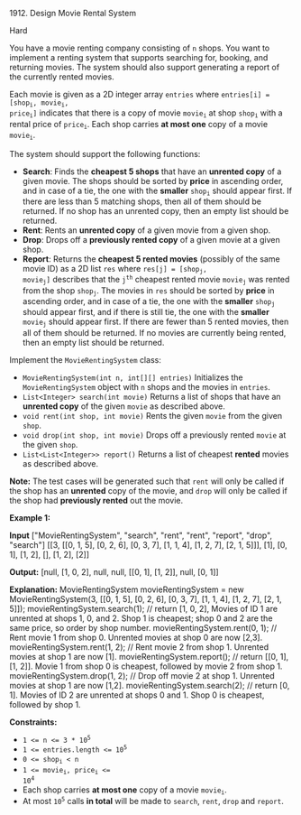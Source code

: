 1912\. Design Movie Rental System

Hard

You have a movie renting company consisting of `n` shops. You want to implement a renting system that supports searching for, booking, and returning movies. The system should also support generating a report of the currently rented movies.

Each movie is given as a 2D integer array `entries` where <code>entries[i] = [shop<sub>i</sub>, movie<sub>i</sub>, price<sub>i</sub>]</code> indicates that there is a copy of movie <code>movie<sub>i</sub></code> at shop <code>shop<sub>i</sub></code> with a rental price of <code>price<sub>i</sub></code>. Each shop carries **at most one** copy of a movie <code>movie<sub>i</sub></code>.

The system should support the following functions:

*   **Search**: Finds the **cheapest 5 shops** that have an **unrented copy** of a given movie. The shops should be sorted by **price** in ascending order, and in case of a tie, the one with the **smaller** <code>shop<sub>i</sub></code> should appear first. If there are less than 5 matching shops, then all of them should be returned. If no shop has an unrented copy, then an empty list should be returned.
*   **Rent**: Rents an **unrented copy** of a given movie from a given shop.
*   **Drop**: Drops off a **previously rented copy** of a given movie at a given shop.
*   **Report**: Returns the **cheapest 5 rented movies** (possibly of the same movie ID) as a 2D list `res` where <code>res[j] = [shop<sub>j</sub>, movie<sub>j</sub>]</code> describes that the <code>j<sup>th</sup></code> cheapest rented movie <code>movie<sub>j</sub></code> was rented from the shop <code>shop<sub>j</sub></code>. The movies in `res` should be sorted by **price** in ascending order, and in case of a tie, the one with the **smaller** <code>shop<sub>j</sub></code> should appear first, and if there is still tie, the one with the **smaller** <code>movie<sub>j</sub></code> should appear first. If there are fewer than 5 rented movies, then all of them should be returned. If no movies are currently being rented, then an empty list should be returned.

Implement the `MovieRentingSystem` class:

*   `MovieRentingSystem(int n, int[][] entries)` Initializes the `MovieRentingSystem` object with `n` shops and the movies in `entries`.
*   `List<Integer> search(int movie)` Returns a list of shops that have an **unrented copy** of the given `movie` as described above.
*   `void rent(int shop, int movie)` Rents the given `movie` from the given `shop`.
*   `void drop(int shop, int movie)` Drops off a previously rented `movie` at the given `shop`.
*   `List<List<Integer>> report()` Returns a list of cheapest **rented** movies as described above.

**Note:** The test cases will be generated such that `rent` will only be called if the shop has an **unrented** copy of the movie, and `drop` will only be called if the shop had **previously rented** out the movie.

**Example 1:**

**Input** ["MovieRentingSystem", "search", "rent", "rent", "report", "drop", "search"] [[3, [[0, 1, 5], [0, 2, 6], [0, 3, 7], [1, 1, 4], [1, 2, 7], [2, 1, 5]]], [1], [0, 1], [1, 2], [], [1, 2], [2]]

**Output:** [null, [1, 0, 2], null, null, [[0, 1], [1, 2]], null, [0, 1]]

**Explanation:** MovieRentingSystem movieRentingSystem = new MovieRentingSystem(3, [[0, 1, 5], [0, 2, 6], [0, 3, 7], [1, 1, 4], [1, 2, 7], [2, 1, 5]]); movieRentingSystem.search(1); // return [1, 0, 2], Movies of ID 1 are unrented at shops 1, 0, and 2. Shop 1 is cheapest; shop 0 and 2 are the same price, so order by shop number. movieRentingSystem.rent(0, 1); // Rent movie 1 from shop 0. Unrented movies at shop 0 are now [2,3]. movieRentingSystem.rent(1, 2); // Rent movie 2 from shop 1. Unrented movies at shop 1 are now [1]. movieRentingSystem.report(); // return [[0, 1], [1, 2]]. Movie 1 from shop 0 is cheapest, followed by movie 2 from shop 1. movieRentingSystem.drop(1, 2); // Drop off movie 2 at shop 1. Unrented movies at shop 1 are now [1,2]. movieRentingSystem.search(2); // return [0, 1]. Movies of ID 2 are unrented at shops 0 and 1. Shop 0 is cheapest, followed by shop 1.

**Constraints:**

*   <code>1 <= n <= 3 * 10<sup>5</sup></code>
*   <code>1 <= entries.length <= 10<sup>5</sup></code>
*   <code>0 <= shop<sub>i</sub> < n</code>
*   <code>1 <= movie<sub>i</sub>, price<sub>i</sub> <= 10<sup>4</sup></code>
*   Each shop carries **at most one** copy of a movie <code>movie<sub>i</sub></code>.
*   At most <code>10<sup>5</sup></code> calls **in total** will be made to `search`, `rent`, `drop` and `report`.